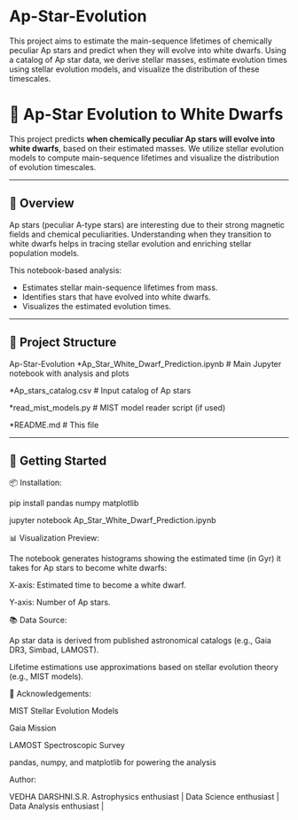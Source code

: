 # Ap-Star-Evolution
This project aims to estimate the main-sequence lifetimes of chemically peculiar Ap stars and predict when they will evolve into white dwarfs. Using a catalog of Ap star data, we derive stellar masses, estimate evolution times using stellar evolution models, and visualize the distribution of these timescales.
# 🌟 Ap-Star Evolution to White Dwarfs

This project predicts **when chemically peculiar Ap stars will evolve into white dwarfs**, based on their estimated masses. We utilize stellar evolution models to compute main-sequence lifetimes and visualize the distribution of evolution timescales.

---


## 🔭 Overview

Ap stars (peculiar A-type stars) are interesting due to their strong magnetic fields and chemical peculiarities. Understanding when they transition to white dwarfs helps in tracing stellar evolution and enriching stellar population models.

This notebook-based analysis:

- Estimates stellar main-sequence lifetimes from mass.
- Identifies stars that have evolved into white dwarfs.
- Visualizes the estimated evolution times.

---


## 📁 Project Structure
Ap-Star-Evolution
*Ap_Star_White_Dwarf_Prediction.ipynb # Main Jupyter notebook with analysis and plots

*Ap_stars_catalog.csv # Input catalog of Ap stars

*read_mist_models.py # MIST model reader script (if used)

*README.md # This file

---


## 🚀 Getting Started 

 📦 Installation:

pip install pandas numpy matplotlib

jupyter notebook Ap_Star_White_Dwarf_Prediction.ipynb


📊 Visualization Preview:

The notebook generates histograms showing the estimated time (in Gyr) it takes for Ap stars to become white dwarfs:

X-axis: Estimated time to become a white dwarf.

Y-axis: Number of Ap stars.


📚 Data Source:

Ap star data is derived from published astronomical catalogs (e.g., Gaia DR3, Simbad, LAMOST).

Lifetime estimations use approximations based on stellar evolution theory (e.g., MIST models).


📄 Acknowledgements:

MIST Stellar Evolution Models

Gaia Mission

LAMOST Spectroscopic Survey

pandas, numpy, and matplotlib for powering the analysis


Author:

VEDHA DARSHNI.S.R.
Astrophysics enthusiast | Data Science enthusiast | Data Analysis enthusiast |




